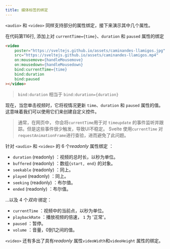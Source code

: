 ```yaml
---
title: 媒体标签的绑定
---
```


`<audio>` 和 `<video>` 同样支持部分的属性绑定，接下来演示其中几个属性。

在代码第116行, 添加上对 `currentTime={time}`、`duration` 和 `paused` 属性的绑定

```html
<video
	poster="https://sveltejs.github.io/assets/caminandes-llamigos.jpg"
	src="https://sveltejs.github.io/assets/caminandes-llamigos.mp4"
	on:mousemove={handleMousemove}
	on:mousedown={handleMousedown}
	bind:currentTime={time}
	bind:duration
	bind:paused
></video>
```

> `bind:duration` 相当于 `bind:duration={duration}`

现在，当您单击视频时，它将视情况更新 `time`、`duration` 和 `paused` 属性的值。这意味着我们可以使用它们来创建自定义控件。

> 通常，在网页中， 你会将`currentTime`用于对 `timeupdate` 的事件监听并跟踪。但是这些事件很少触发，导致UI不稳定。 Svelte 使用`currentTime` 对 `requestAnimationFrame`进行查验，进而避免了此问题。

针对 `<audio>` 和 `<video>` 的 6 个*readonly* 属性绑定 ：

* `duration` (readonly) ：视频的总时长，以秒为单位。
* `buffered` (readonly) ：数组`{start, end}` 的对象。
* `seekable` (readonly) ：同上。
* `played` (readonly) ：同上。
* `seeking` (readonly) ：布尔值。
* `ended` (readonly)  ：布尔值。

...以及 4 个*双向* 绑定：

* `currentTime` ：视频中的当前点，以秒为单位。
* `playbackRate` ：播放视频的倍速，  `1` 为 '正常'。
* `paused` ：暂停。
* `volume` ：音量，0到1之间的值。

`<video>` 还有多出了具有*readonly* 属性`videoWidth`和`videoHeight` 属性的绑定。